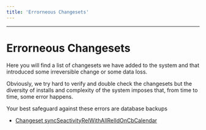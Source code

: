 ```yaml
---
title: 'Errorneous Changesets'
---
```

---
Errorneous Changesets
=====================

Here you will find a list of changesets we have added to the system and
that introduced some irreversible change or some data loss.

Obviously, we try hard to verify and double check the changesets but the
diversity of installs and complexity of the system imposes that, from
time to time, some error happens.

Your best safeguard against these errors are database backups

-   [Changeset
    syncSeactivityRelWithAllRelIdOnCbCalendar](/en/devel/errorneouschangesets/syncSeactivityRelWithAllRelIdOnCbCalendar)
